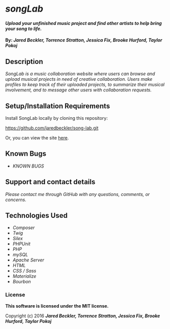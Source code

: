 # _songLab_

#### _Upload your unfinished music project and find other artists to help bring your song to life._

#### By: _**Jared Beckler, Torrence Stratton, Jessica Fix, Brooke Hurford, Taylor Pokoj**_

## Description

_SongLab is a music collaboration website where users can browse and upload musical projects in need of creative collaboration. Users make profiles to keep track of their uploaded projects, to summarize their musical involvement, and to message other users with collaboration requests._

## Setup/Installation Requirements

Install SongLab locally by cloning this repository:

https://github.com/jaredbeckler/song-lab.git

Or, you can view the site [here](http://jaredbeckler.github.io/song-lab).

## Known Bugs

* _KNOWN BUGS_

## Support and contact details

_Please contact me through GitHub with any questions, comments, or concerns._

## Technologies Used

* _Composer_
* _Twig_
* _Silex_
* _PHPUnit_
* _PHP_
* _mySQL_
* _Apache Server_
* _HTML_
* _CSS / Sass_
* _Materialize_
* _Bourbon_

### License

**This software is licensed under the MIT license.**

Copyright (c) 2016 **_Jared Beckler, Torrence Stratton, Jessica Fix, Brooke Hurford, Taylor Pokoj_**
